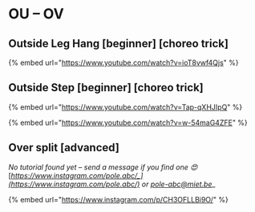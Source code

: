 # OU – OV

## Outside Leg Hang \[beginner] \[choreo trick]

{% embed url="https://www.youtube.com/watch?v=ioT8vwf4Qjs" %}

## Outside Step \[beginner] \[choreo trick]

{% embed url="https://www.youtube.com/watch?v=Tap-qXHJIpQ" %}

{% embed url="https://www.youtube.com/watch?v=w-54maG4ZFE" %}

## Over split \[advanced]

_No tutorial found yet – send a message if you find one 😍_ [_https://www.instagram.com/pole.abc/_](https://www.instagram.com/pole.abc/) _or_ [_pole-abc@miet.be_](mailto:pole-abc@miet.be)__

{% embed url="https://www.instagram.com/p/CH3OFLLBi9O/" %}


